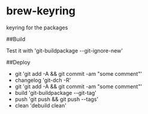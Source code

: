 # brew-keyring
keyring for the packages

##Build

Test it with 'git-buildpackage --git-ignore-new'

##Deploy

* git 'git add -A && git commit -am "some comment"'
* changelog 'git-dch -R'
* git 'git add -A && git commit -am "some comment"'
* build 'git-buildpackage --git-tag'
* push 'git push && git push --tags'
* clean 'debuild clean'